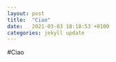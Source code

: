 ```yaml
---
layout: post
title:  "Ciao"
date:   2021-03-03 18:18:53 +0100
categories: jekyll update
---
```



#Ciao
